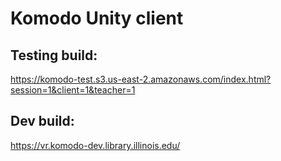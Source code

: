 # Komodo Unity client

## Testing build:

https://komodo-test.s3.us-east-2.amazonaws.com/index.html?session=1&client=1&teacher=1

## Dev build:
https://vr.komodo-dev.library.illinois.edu/

